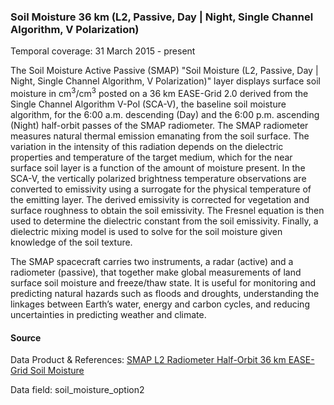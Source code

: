 ### Soil Moisture 36 km (L2, Passive, Day | Night, Single Channel Algorithm, V Polarization)
Temporal coverage: 31 March 2015 - present

The Soil Moisture Active Passive (SMAP) "Soil Moisture (L2, Passive, Day | Night, Single Channel Algorithm, V Polarization)" layer displays surface soil moisture in cm<sup>3</sup>/cm<sup>3</sup> posted on a 36 km EASE-Grid 2.0 derived from the Single Channel Algorithm V-Pol (SCA-V), the baseline soil moisture algorithm, for the 6:00 a.m. descending (Day) and the 6:00 p.m. ascending (Night) half-orbit passes of the SMAP radiometer.  The SMAP radiometer measures natural thermal emission emanating from the soil surface. The variation in the intensity of this radiation depends on the dielectric properties and temperature of the target medium, which for the near surface soil layer is a function of the amount of moisture present. In the SCA-V, the vertically polarized brightness temperature observations are converted to emissivity using a surrogate for the physical temperature of the emitting layer. The derived emissivity is corrected for vegetation and surface roughness to obtain the soil emissivity. The Fresnel equation is then used to determine the dielectric constant from the soil emissivity. Finally, a dielectric mixing model is used to solve for the soil moisture given knowledge of the soil texture.

The SMAP spacecraft carries two instruments, a radar (active) and a radiometer (passive), that together make global measurements of land surface soil moisture and freeze/thaw state. It is useful for monitoring and predicting natural hazards such as floods and droughts, understanding the linkages between Earth’s water, energy and carbon cycles, and reducing uncertainties in predicting weather and climate.

#### Source
Data Product & References: [SMAP L2 Radiometer Half-Orbit 36 km EASE-Grid Soil Moisture](http://nsidc.org/data/SPL2SMP)

Data field: soil_moisture_option2
